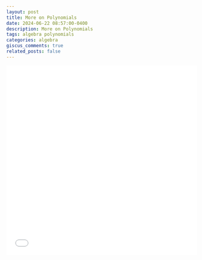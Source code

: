 ```yaml
---
layout: post
title: More on Polynomials
date: 2024-06-22 08:57:00-0400
description: More on Polynomials
tags: algebra polynomials
categories: algebra
giscus_comments: true
related_posts: false
---
```


<iframe src="/M/assets/pdf/example_pdf.pdf" width="100%" height="500" frameborder="no" border="0" marginwidth="0" marginheight="0"></iframe>


